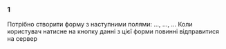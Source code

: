### 1
Потрібно створити форму з наступними полями: ..., ..., ... Коли користувач натисне на кнопку данні з цієї форми повинні відправитися на сервер
